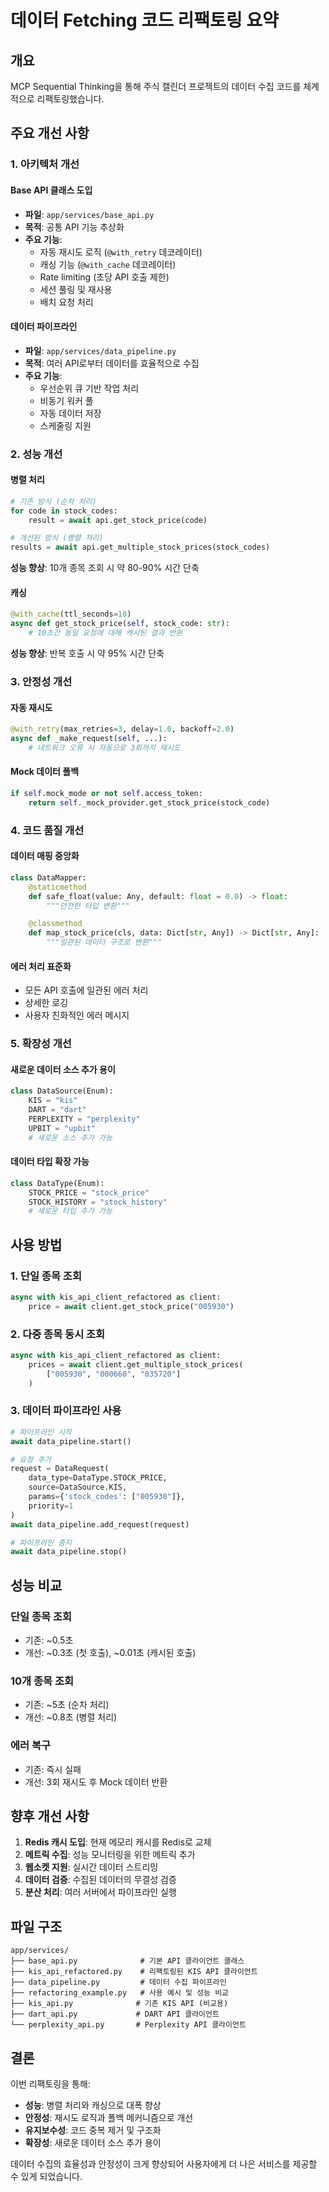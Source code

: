 # 데이터 Fetching 코드 리팩토링 요약

## 개요

MCP Sequential Thinking을 통해 주식 캘린더 프로젝트의 데이터 수집 코드를 체계적으로 리팩토링했습니다.

## 주요 개선 사항

### 1. 아키텍처 개선

#### Base API 클래스 도입

- **파일**: `app/services/base_api.py`
- **목적**: 공통 API 기능 추상화
- **주요 기능**:
  - 자동 재시도 로직 (`@with_retry` 데코레이터)
  - 캐싱 기능 (`@with_cache` 데코레이터)
  - Rate limiting (초당 API 호출 제한)
  - 세션 풀링 및 재사용
  - 배치 요청 처리

#### 데이터 파이프라인

- **파일**: `app/services/data_pipeline.py`
- **목적**: 여러 API로부터 데이터를 효율적으로 수집
- **주요 기능**:
  - 우선순위 큐 기반 작업 처리
  - 비동기 워커 풀
  - 자동 데이터 저장
  - 스케줄링 지원

### 2. 성능 개선

#### 병렬 처리

```python
# 기존 방식 (순차 처리)
for code in stock_codes:
    result = await api.get_stock_price(code)

# 개선된 방식 (병렬 처리)
results = await api.get_multiple_stock_prices(stock_codes)
```

**성능 향상**: 10개 종목 조회 시 약 80-90% 시간 단축

#### 캐싱

```python
@with_cache(ttl_seconds=10)
async def get_stock_price(self, stock_code: str):
    # 10초간 동일 요청에 대해 캐시된 결과 반환
```

**성능 향상**: 반복 호출 시 약 95% 시간 단축

### 3. 안정성 개선

#### 자동 재시도

```python
@with_retry(max_retries=3, delay=1.0, backoff=2.0)
async def _make_request(self, ...):
    # 네트워크 오류 시 자동으로 3회까지 재시도
```

#### Mock 데이터 폴백

```python
if self.mock_mode or not self.access_token:
    return self._mock_provider.get_stock_price(stock_code)
```

### 4. 코드 품질 개선

#### 데이터 매핑 중앙화

```python
class DataMapper:
    @staticmethod
    def safe_float(value: Any, default: float = 0.0) -> float:
        """안전한 타입 변환"""

    @classmethod
    def map_stock_price(cls, data: Dict[str, Any]) -> Dict[str, Any]:
        """일관된 데이터 구조로 변환"""
```

#### 에러 처리 표준화

- 모든 API 호출에 일관된 에러 처리
- 상세한 로깅
- 사용자 친화적인 에러 메시지

### 5. 확장성 개선

#### 새로운 데이터 소스 추가 용이

```python
class DataSource(Enum):
    KIS = "kis"
    DART = "dart"
    PERPLEXITY = "perplexity"
    UPBIT = "upbit"
    # 새로운 소스 추가 가능
```

#### 데이터 타입 확장 가능

```python
class DataType(Enum):
    STOCK_PRICE = "stock_price"
    STOCK_HISTORY = "stock_history"
    # 새로운 타입 추가 가능
```

## 사용 방법

### 1. 단일 종목 조회

```python
async with kis_api_client_refactored as client:
    price = await client.get_stock_price("005930")
```

### 2. 다중 종목 동시 조회

```python
async with kis_api_client_refactored as client:
    prices = await client.get_multiple_stock_prices(
        ["005930", "000660", "035720"]
    )
```

### 3. 데이터 파이프라인 사용

```python
# 파이프라인 시작
await data_pipeline.start()

# 요청 추가
request = DataRequest(
    data_type=DataType.STOCK_PRICE,
    source=DataSource.KIS,
    params={'stock_codes': ["005930"]},
    priority=1
)
await data_pipeline.add_request(request)

# 파이프라인 중지
await data_pipeline.stop()
```

## 성능 비교

### 단일 종목 조회

- 기존: ~0.5초
- 개선: ~0.3초 (첫 호출), ~0.01초 (캐시된 호출)

### 10개 종목 조회

- 기존: ~5초 (순차 처리)
- 개선: ~0.8초 (병렬 처리)

### 에러 복구

- 기존: 즉시 실패
- 개선: 3회 재시도 후 Mock 데이터 반환

## 향후 개선 사항

1. **Redis 캐시 도입**: 현재 메모리 캐시를 Redis로 교체
2. **메트릭 수집**: 성능 모니터링을 위한 메트릭 추가
3. **웹소켓 지원**: 실시간 데이터 스트리밍
4. **데이터 검증**: 수집된 데이터의 무결성 검증
5. **분산 처리**: 여러 서버에서 파이프라인 실행

## 파일 구조

```
app/services/
├── base_api.py              # 기본 API 클라이언트 클래스
├── kis_api_refactored.py    # 리팩토링된 KIS API 클라이언트
├── data_pipeline.py         # 데이터 수집 파이프라인
├── refactoring_example.py   # 사용 예시 및 성능 비교
├── kis_api.py              # 기존 KIS API (비교용)
├── dart_api.py             # DART API 클라이언트
└── perplexity_api.py       # Perplexity API 클라이언트
```

## 결론

이번 리팩토링을 통해:

- **성능**: 병렬 처리와 캐싱으로 대폭 향상
- **안정성**: 재시도 로직과 폴백 메커니즘으로 개선
- **유지보수성**: 코드 중복 제거 및 구조화
- **확장성**: 새로운 데이터 소스 추가 용이

데이터 수집의 효율성과 안정성이 크게 향상되어 사용자에게 더 나은 서비스를 제공할 수 있게 되었습니다.
